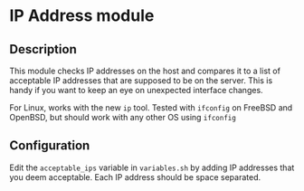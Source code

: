 # IP Address module

## Description

This module checks IP addresses on the host and compares it to a list of acceptable
IP addresses that are supposed to be on the server. This is handy if you want to keep
an eye on unexpected interface changes.

For Linux, works with the new `ip` tool. Tested with `ifconfig` on FreeBSD and OpenBSD,
but should work with any other OS using `ifconfig`

## Configuration

Edit the `acceptable_ips` variable in `variables.sh` by adding IP addresses that
you deem acceptable. Each IP address should be space separated.

